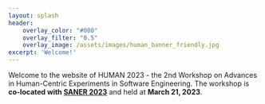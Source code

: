 ```yaml
---
layout: splash
header:
    overlay_color: "#000"
    overlay_filter: "0.5"
    overlay_image: /assets/images/human_banner_friendly.jpg
excerpt: 'Welcome!'
---
```


Welcome to the website of HUMAN 2023 - the 2nd Workshop on Advances in Human-Centric Experiments in Software Engineering. 
The workshop is **co-located with [SANER 2023](https://saner2023.must.edu.mo/)** and held at **March 21, 2023**.
